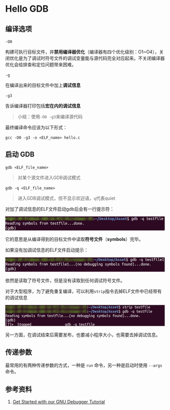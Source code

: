 # Hello GDB



## 编译选项

`-O0`

构建可执行目标文件，并**禁用编译器优化**（编译器有四个优化级别：O1~O4），关闭优化是为了调试时符号文件的调试变量能与源代码完全对应起来。不关闭编译器优化会给排查和定位问题带来困难。

`-g`

在编译出来的目标文件中加上**调试信息**

`-g3`

告诉编译器打印包括**宏在内的调试信息**

> 小结：使用`-O0 -g3`来编译源代码



最终编译命令应该为以下形式：

```shell
gcc -O0 -g3 -o <ELF_name> hello.c
```



## 启动 GDB

`gdb <ELF_file_name>`

> 对某个源文件进入GDB调试模式

`gdb -q <ELF_file_name>`

> 进入GDB调试模式，但不显示欢迎语，`q`代表quiet



对加了调试信息的ELF文件启动gdb后会有一行提示符：

![image-20230630151547817](https://raw.githubusercontent.com/huibazdy/TyporaPicture/main/image-20230630151547817.png)

它的意思是从编译得到的目标文件中读取**符号文件**（**symbols**）完毕。



如果没有加调试信息的ELF文件启动提示：

![image-20230630152434309](https://raw.githubusercontent.com/huibazdy/TyporaPicture/main/image-20230630152434309.png)

依然是读取了符号文件，但是没有读取到任何调试符号文件。



对于大型程序，为了避免重复编译，可以利用`strip`指令去掉ELF文件中已经带有的调试信息

![image-20230630152856611](https://raw.githubusercontent.com/huibazdy/TyporaPicture/main/image-20230630152856611.png)

另一方面，在调试结束后需要发布，也要减小程序大小，也需要去掉调试信息。







## 传递参数

最常用的有两种传递参数的方式，一种是 `run` 命令，另一种是启动时使用 `--args` 命令。





## 参考资料

1. [Get Started with our GNU Debugger Tutorial](https://developers.redhat.com/blog/2021/04/30/the-gdb-developers-gnu-debugger-tutorial-part-1-getting-started-with-the-debugger)